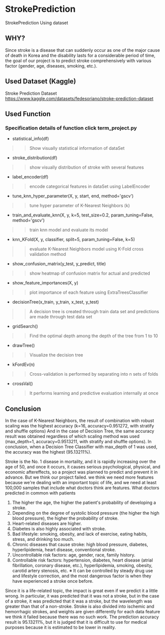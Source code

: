 # StrokePrediction
StrokePrediction Using dataset

## WHY?
Since stroke is a disease that can suddenly occur as one of the major cause of death in Korea
and the disability lasts for a considerable period of time, 
the goal of our project is to predict stroke comprehensively with various factor (gender, age, diseases, smoking, etc.).

## Used Dataset (Kaggle)
Stroke Prediction Dataset
https://www.kaggle.com/datasets/fedesoriano/stroke-prediction-dataset


## Used Function
### Specification details of function click term_project.py
+ statistical_info(df)
>> Show visually statistical information of dataSet
+ stroke_distribution(df)
>> show visually distribution of stroke with several features
+ label_encoder(df)
>> encode categorical features in dataSet using LabelEncoder
+ tune_knn_hyper_parameter(X, y, start, end, method='gscv')
>> tune hyper parameter of K-Nearest Neighbors (k)
+ train_and_evaluate_knn(X, y, k=5, test_size=0.2, param_tuning=False, method='gscv')
>> train knn model and evaluate its model
+ knn_KFold(X, y, classifier, split=5, param_tuning=False, k=5)
>> evaluate K-Nearest Neighbors model using K-Fold cross validation method
+ show_confusion_matrix(y_test, y_predict, title)
>> show heatmap of confusion matrix for actual and predicted
+ show_feature_importances(X, y)
>> plot importance of each feature using ExtraTreesClassifier
+ decisionTree(x_train, y_train, x_test, y_test)
>> A decision tree is created through train data set and predictions are made through test data set
+ gridSearch()
>> Find the optimal depth among the depth of the tree from 1 to 10
+ drawTree()
>> Visualize the decision tree
+ kFordEv(n)
>> Cross-validation is performed by separating into n sets of folds
+ crossVal()
>> It performs learning and predictive evaluation internally at once

## Conclusion
In the case of K-Nearest Neighbors, the result of combination with robust scaling was the highest accuracy (k=16, accuracy=0.951272, with stratify and shuffle options)
And in the case of Decision Tree, the same accuracy result was obtained regardless of which scaling method was used (max_depth=1, accuracy=0.9513211, with stratify and shuffle options).
In conclusion, when a Decision Tree Classifier with max_depth of 1 was used, the accuracy was the highest (95.13211%).

Stroke is the No. 1 disease in mortality, and it is rapidly increasing over the age of 50, and once it occurs, it causes serious psychological, physical, and economic aftereffects, so a project was planned to predict and prevent it in advance.
But we think our project failed. we think we need more features because we're dealing with an important topic of life, and we need at least 100,000 samples that include what doctors think are features.
What doctors predicted in common with patients
1.	The higher the age, the higher the patient's probability of developing a stroke.
2.	Depending on the degree of systolic blood pressure (the higher the high blood pressure), the higher the probability of stroke.
3.	Heart-related diseases are higher.
4.	Diabetes is also highly associated with stroke.
5.	Bad lifestyle: smoking, obesity, and lack of exercise, eating habits, stress, and drinking too much.
6.	Chronic diseases that cause stroke: high blood pressure, diabetes, hyperlipidemia, heart disease, conventional stroke.
7.	Uncontrollable risk factors: age, gender, race, family history.
8.	Controllable risk factors: hypertension, diabetes, heart disease (atrial fibrillation, coronary disease, etc.), hyperlipidemia, smoking, obesity, carotid artery stenosis, etc.
※ It can be controlled by steady drug use and lifestyle correction, and the most dangerous factor is when they have experienced a stroke once before.

Since it is a life-related topic, the impact is great even if we predict it a little wrong.
In particular, it was predicted that it was not a stroke, but in the case of a stroke, it was predicted that it was a stroke, but the wavelength was greater than that of a non-stroke.
Stroke is also divided into ischemic and hemorrhagic strokes, and weights are given differently for each data feature
we think it failed because there was no such work.
The prediction accuracy result is 95.13211%, but it is judged that it is difficult to use for medical purposes because it is estimated to be lower in reality.

